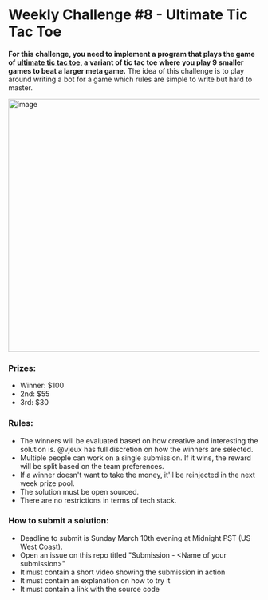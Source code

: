 # Weekly Challenge #8 - Ultimate Tic Tac Toe

**For this challenge, you need to implement a program that plays the game of [ultimate tic tac toe](https://en.wikipedia.org/wiki/Ultimate_tic-tac-toe), a variant of tic tac toe where you play 9 smaller games to beat a larger meta game.** The idea of this challenge is to play around writing a bot for a game which rules are simple to write but hard to master.

<img width="506" alt="image" src="https://github.com/Algorithm-Arena/weekly-challenge-8-ultimate-tic-tac-toe/assets/197597/7f2c02e8-898c-48bc-83f1-51aac3be3d2f">

### Prizes:
* Winner: $100
* 2nd: $55
* 3rd: $30

### Rules:
* The winners will be evaluated based on how creative and interesting the solution is. @vjeux has full discretion on how the winners are selected.
* Multiple people can work on a single submission. If it wins, the reward will be split based on the team preferences.
* If a winner doesn't want to take the money, it'll be reinjected in the next week prize pool.
* The solution must be open sourced.
* There are no restrictions in terms of tech stack.

### How to submit a solution:
* Deadline to submit is Sunday March 10th evening at Midnight PST (US West Coast).
* Open an issue on this repo titled "Submission - &lt;Name of your submission&gt;"
* It must contain a short video showing the submission in action
* It must contain an explanation on how to try it
* It must contain a link with the source code
